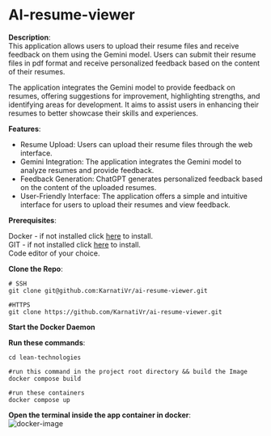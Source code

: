 # AI-resume-viewer


**Description**:  
This application allows users to upload their resume files and receive feedback on them using the Gemini model. Users can submit their resume files in pdf format and receive personalized feedback based on the content of their resumes.

The application integrates the Gemini model to provide feedback on resumes, offering suggestions for improvement, highlighting strengths, and identifying areas for development. It aims to assist users in enhancing their resumes to better showcase their skills and experiences.

**Features**:  
- Resume Upload: Users can upload their resume files through the web interface.
- Gemini Integration: The application integrates the Gemini model to analyze resumes and provide feedback.
- Feedback Generation: ChatGPT generates personalized feedback based on the content of the uploaded resumes.
- User-Friendly Interface: The application offers a simple and intuitive interface for users to upload their resumes and view feedback.

**Prerequisites**:  

Docker - if not installed click [here](https://docs.docker.com/engine/install/) to install.  
GIT - if not installed click [here](https://git-scm.com/book/en/v2/Getting-Started-Installing-Git) to install.  
Code editor of your choice.

**Clone the Repo**:
```
# SSH
git clone git@github.com:KarnatiVr/ai-resume-viewer.git

#HTTPS
git clone https://github.com/KarnatiVr/ai-resume-viewer.git

```
**Start the Docker Daemon**

**Run these commands**:  
```
cd lean-technologies

#run this command in the project root directory && build the Image
docker compose build

#run these containers
docker compose up

```

**Open the terminal inside the app container in docker**:  
![docker-image](.docs/Screenshot(210).png)

